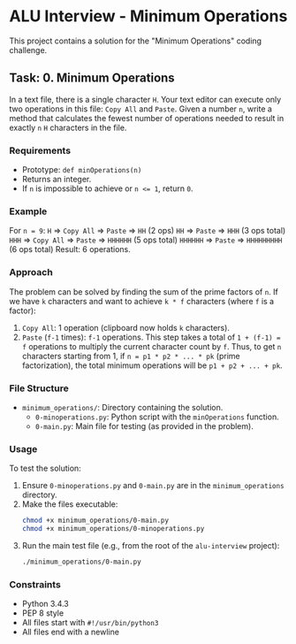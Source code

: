 # ALU Interview - Minimum Operations

This project contains a solution for the "Minimum Operations" coding challenge.

## Task: 0. Minimum Operations

In a text file, there is a single character `H`. Your text editor can execute only two operations in this file: `Copy All` and `Paste`. Given a number `n`, write a method that calculates the fewest number of operations needed to result in exactly `n` `H` characters in the file.

### Requirements
- Prototype: `def minOperations(n)`
- Returns an integer.
- If `n` is impossible to achieve or `n <= 1`, return `0`.

### Example
For `n = 9`:
`H` => `Copy All` => `Paste` => `HH` (2 ops)
`HH` => `Paste` => `HHH` (3 ops total)
`HHH` => `Copy All` => `Paste` => `HHHHHH` (5 ops total)
`HHHHHH` => `Paste` => `HHHHHHHHH` (6 ops total)
Result: 6 operations.

### Approach
The problem can be solved by finding the sum of the prime factors of `n`.
If we have `k` characters and want to achieve `k * f` characters (where `f` is a factor):
1. `Copy All`: 1 operation (clipboard now holds `k` characters).
2. `Paste` (`f-1` times): `f-1` operations.
This step takes a total of `1 + (f-1) = f` operations to multiply the current character count by `f`.
Thus, to get `n` characters starting from 1, if `n = p1 * p2 * ... * pk` (prime factorization), the total minimum operations will be `p1 + p2 + ... + pk`.

### File Structure
- `minimum_operations/`: Directory containing the solution.
  - `0-minoperations.py`: Python script with the `minOperations` function.
  - `0-main.py`: Main file for testing (as provided in the problem).

### Usage
To test the solution:
1. Ensure `0-minoperations.py` and `0-main.py` are in the `minimum_operations` directory.
2. Make the files executable:
   ```bash
   chmod +x minimum_operations/0-main.py
   chmod +x minimum_operations/0-minoperations.py
   ```
3. Run the main test file (e.g., from the root of the `alu-interview` project):
   ```bash
   ./minimum_operations/0-main.py
   ```

### Constraints
- Python 3.4.3
- PEP 8 style
- All files start with `#!/usr/bin/python3`
- All files end with a newline 